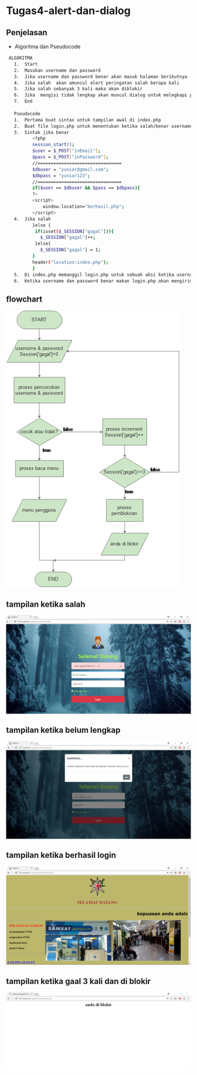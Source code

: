 # Tugas4-alert-dan-dialog
## Penjelasan
- Algoritma dan Pseudocode
 ```sh
  ALGORITMA
    1.	Start
    2.	Masukan username dan password
    3.	Jika username dan password benar akan masuk halaman berikutnya
    4.	Jika salah  akan amuncul alert peringatan salah berapa kali
    5.	Jika salah sebanyak 3 kali maka akan diblokir
    6.	Jika  mengisi tidak lengkap akan muncul dialog untuk melegkapi password atau username
    7.	End
    
 	Pseudocode
    1.	Pertama buat sintax untuk tampilan awal di index.php
    2.	Buat file login.php untuk menentukan ketika salah/benar username dan pasword
    3.	Sintak jika benar
           <?php
           session_start();
           $user = $_POST["inEmail"];
           $pass = $_POST["inPassword"];
           //================================
           $dbuser = "yuniar@gmail.com";
           $dbpass = "yuniar123";
           //================================
           if($user == $dbuser && $pass == $dbpass){
           ?>
           <script>
               window.location="berhasil.php";
           </script>
    4.	Jika salah 
           }else {
            if(isset($_SESSION["gagal"])){
              $_SESSION["gagal"]++;
            }else{
              $_SESSION["gagal"] = 1;
           } 
           header("location:index.php");
           }
    5.	Di index.php memanggil login.php untuk sebuah aksi ketika username dan password benar
    6.	Ketika username dan password benar makan login.php akan mengirimkan ke berhasil.php

 ```
 ## flowchart
![flow](https://github.com/YuniarSetiawan/Tugas4-alert-dan-dialog/blob/master/flowchart.png)
## tampilan ketika salah
![salah](https://github.com/YuniarSetiawan/Tugas4-alert-dan-dialog/blob/master/user%20dan%20pass%20salah.PNG)
## tampilan ketika belum lengkap
![belum lengkap](https://github.com/YuniarSetiawan/Tugas4-alert-dan-dialog/blob/master/belum%20lengkap.PNG)
## tampilan ketika berhasil login
![berhasil](https://github.com/YuniarSetiawan/Tugas4-alert-dan-dialog/blob/master/berhasil1.PNG)
## tampilan ketika gaal 3 kali dan di blokir
![blokir](https://github.com/YuniarSetiawan/Tugas4-alert-dan-dialog/blob/master/blokir.PNG)
